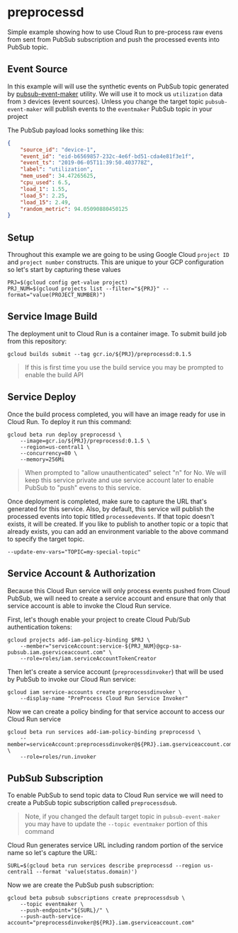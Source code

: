 # preprocessd

Simple example showing how to use Cloud Run to pre-process raw evens from sent from PubSub subscription and push the processed events into PubSub topic.

## Event Source

In this example will will use the synthetic events on PubSub topic generated by [pubsub-event-maker](https://github.com/mchmarny/pubsub-event-maker) utility. We will use it to mock us `utilization` data from `3` devices (event sources). Unless you change the target topic `pubsub-event-maker` will publish events to the `eventmaker` PubSub topic in your project

The PubSub payload looks something like this:

```json
{
    "source_id": "device-1",
    "event_id": "eid-b6569857-232c-4e6f-bd51-cda4e81f3e1f",
    "event_ts": "2019-06-05T11:39:50.403778Z",
    "label": "utilization",
    "mem_used": 34.47265625,
    "cpu_used": 6.5,
    "load_1": 1.55,
    "load_5": 2.25,
    "load_15": 2.49,
    "random_metric": 94.05090880450125
}
```

## Setup

Throughout this example we are going to be using Google Cloud `project ID` and `project number` constructs. This are unique to your GCP configuration so let's start by capturing these values

```shell
PRJ=$(gcloud config get-value project)
PRJ_NUM=$(gcloud projects list --filter="${PRJ}" --format="value(PROJECT_NUMBER)")
```

## Service Image Build

The deployment unit to Cloud Run is a container image. To submit build job from this repository:

```shell
gcloud builds submit --tag gcr.io/${PRJ}/preprocessd:0.1.5
```

> If this is first time you use the build service you may be prompted to enable the build API

## Service Deploy

Once the build process completed, you will have an image ready for use in Cloud Run. To deploy it run this command:

```shell
gcloud beta run deploy preprocessd \
	--image=gcr.io/${PRJ}/preprocessd:0.1.5 \
	--region=us-central1 \
	--concurrency=80 \
	--memory=256Mi
```

> When prompted to "allow unauthenticated" select "n" for No. We will keep this service private and use service account later to enable PubSub to "push" evens to this service.

Once deployment is completed, make sure to capture the URL that's generated for this service. Also, by default, this service will publish the processed events into topic titled `processedevents`. If that topic doesn't exists, it will be created. If you like to publish to another topic or a topic that already exists, you can add an environment variable to the above command to specify the target topic.

```shell
--update-env-vars="TOPIC=my-special-topic"
```

## Service Account & Authorization

Because this Cloud Run service will only process events pushed from Cloud PubSub, we will need to create a service account and ensure that only that service account is able to invoke the Cloud Run service.

First, let's though enable your project to create Cloud Pub/Sub authentication tokens:

```shell
gcloud projects add-iam-policy-binding $PRJ \
    --member="serviceAccount:service-${PRJ_NUM}@gcp-sa-pubsub.iam.gserviceaccount.com" \
    --role=roles/iam.serviceAccountTokenCreator
```

Then let's create a service account (`preprocessdinvoker`) that will be used by PubSub to invoke our Cloud Run service:

```shell
gcloud iam service-accounts create preprocessdinvoker \
    --display-name "PreProcess Cloud Run Service Invoker"
```

Now we can create a policy binding for that service account to access our Cloud Run service

```shell
gcloud beta run services add-iam-policy-binding preprocessd \
	--member=serviceAccount:preprocessdinvoker@${PRJ}.iam.gserviceaccount.com \
	--role=roles/run.invoker
```

## PubSub Subscription

To enable PubSub to send topic data to Cloud Run service we will need to create a PubSub topic subscription called `preprocessdsub`.

> Note, if you changed the default target topic in `pubsub-event-maker` you may have to update the `--topic eventmaker` portion of this command

Cloud Run generates service URL including random portion of the service name so let's capture the URL:

```shell
SURL=$(gcloud beta run services describe preprocessd --region us-central1 --format 'value(status.domain)')
```

Now we are create the PubSub push subscription:

```shell
gcloud beta pubsub subscriptions create preprocessdsub \
	--topic eventmaker \
	--push-endpoint="${SURL}/" \
	--push-auth-service-account="preprocessdinvoker@${PRJ}.iam.gserviceaccount.com"
```

